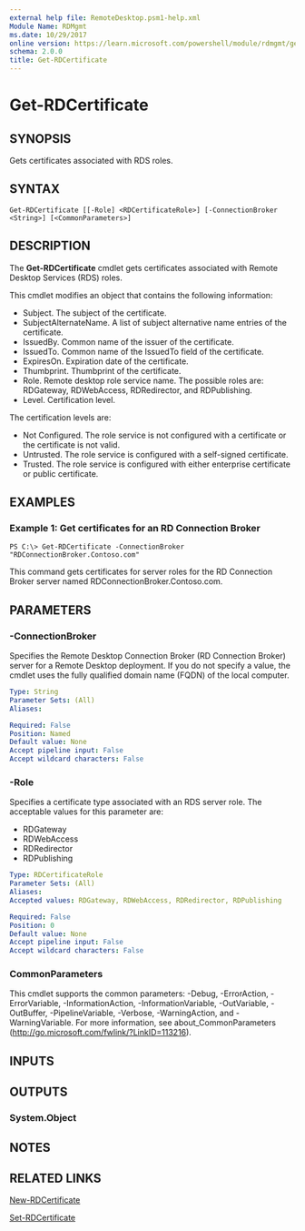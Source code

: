 ```yaml
---
external help file: RemoteDesktop.psm1-help.xml
Module Name: RDMgmt
ms.date: 10/29/2017
online version: https://learn.microsoft.com/powershell/module/rdmgmt/get-rdcertificate?view=windowsserver2012r2-ps&wt.mc_id=ps-gethelp
schema: 2.0.0
title: Get-RDCertificate
---
```


# Get-RDCertificate

## SYNOPSIS
Gets certificates associated with RDS roles.

## SYNTAX

```
Get-RDCertificate [[-Role] <RDCertificateRole>] [-ConnectionBroker <String>] [<CommonParameters>]
```

## DESCRIPTION
The **Get-RDCertificate** cmdlet gets certificates associated with Remote Desktop Services (RDS) roles.

This cmdlet modifies an object that contains the following information:

- Subject.
The subject of the certificate.
- SubjectAlternateName.
A list of subject alternative name entries of the certificate.
- IssuedBy.
Common name of the issuer of the certificate.
- IssuedTo.
Common name of the IssuedTo field of the certificate.
- ExpiresOn.
Expiration date of the certificate.
- Thumbprint.
Thumbprint of the certificate.
- Role.
Remote desktop role service name.
The possible roles are: RDGateway, RDWebAccess, RDRedirector, and RDPublishing.
- Level.
Certification level.

The certification levels are:

- Not Configured.
The role service is not configured with a certificate or the certificate is not valid.
- Untrusted.
The role service is configured with a self-signed certificate.
- Trusted.
The role service is configured with either enterprise certificate or public certificate.

## EXAMPLES

### Example 1: Get certificates for an RD Connection Broker
```
PS C:\> Get-RDCertificate -ConnectionBroker "RDConnectionBroker.Contoso.com"
```

This command gets certificates for server roles for the RD Connection Broker server named RDConnectionBroker.Contoso.com.

## PARAMETERS

### -ConnectionBroker
Specifies the Remote Desktop Connection Broker (RD Connection Broker) server for a Remote Desktop deployment.
If you do not specify a value, the cmdlet uses the fully qualified domain name (FQDN) of the local computer.

```yaml
Type: String
Parameter Sets: (All)
Aliases:

Required: False
Position: Named
Default value: None
Accept pipeline input: False
Accept wildcard characters: False
```

### -Role
Specifies a certificate type associated with an RDS server role.
The acceptable values for this parameter are:

- RDGateway
- RDWebAccess
- RDRedirector
- RDPublishing

```yaml
Type: RDCertificateRole
Parameter Sets: (All)
Aliases:
Accepted values: RDGateway, RDWebAccess, RDRedirector, RDPublishing

Required: False
Position: 0
Default value: None
Accept pipeline input: False
Accept wildcard characters: False
```

### CommonParameters
This cmdlet supports the common parameters: -Debug, -ErrorAction, -ErrorVariable, -InformationAction, -InformationVariable, -OutVariable, -OutBuffer, -PipelineVariable, -Verbose, -WarningAction, and -WarningVariable. For more information, see about_CommonParameters (http://go.microsoft.com/fwlink/?LinkID=113216).

## INPUTS

## OUTPUTS

### System.Object

## NOTES

## RELATED LINKS

[New-RDCertificate](./New-RDCertificate.md)

[Set-RDCertificate](./Set-RDCertificate.md)

